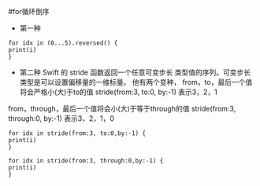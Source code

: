 #for循环倒序


* 第一种
```
for idx in (0...5).reversed() {
print(i)
}
```
* 第二种
Swift 的 stride 函数返回一个任意可变步长 类型值的序列。可变步长类型是可以设置偏移量的一维标量。
他有两个变种，
from，to，最后一个值将会严格小(大)于to的值
stride(from:3, to:0, by:-1) 表示3，2，1

from，through，最后一个值将会小(大)于等于through的值
stride(from:3, through:0, by:-1) 表示3，2，1，0

```
for idx in stride(from:3, to:0,by:-1) {
print(i)
}
```

```
for idx in stride(from:3, through:0,by:-1) {
print(i)
}

```